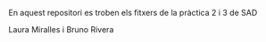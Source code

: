En aquest repositori es troben els fitxers de la pràctica 2 i 3 de SAD

Laura Miralles i Bruno Rivera
